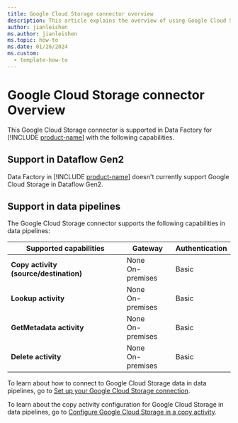 ```yaml
---
title: Google Cloud Storage connector overview
description: This article explains the overview of using Google Cloud Storage.
author: jianleishen
ms.author: jianleishen
ms.topic: how-to
ms.date: 01/26/2024
ms.custom:
  - template-how-to
---
```


# Google Cloud Storage connector Overview

This Google Cloud Storage connector is supported in Data Factory for [!INCLUDE [product-name](../includes/product-name.md)] with the following capabilities.

## Support in Dataflow Gen2

Data Factory in [!INCLUDE [product-name](../includes/product-name.md)] doesn't currently support Google Cloud Storage in Dataflow Gen2.

## Support in data pipelines

The Google Cloud Storage connector supports the following capabilities in data pipelines:

| Supported capabilities | Gateway | Authentication |
| --- | --- | ---|
| **Copy activity (source/destination)** | None <br> On-premises | Basic |
| **Lookup activity** | None <br> On-premises | Basic |
| **GetMetadata activity** | None <br> On-premises | Basic |
| **Delete activity** | None <br> On-premises | Basic |

To learn about how to connect to Google Cloud Storage data in data pipelines, go to [Set up your Google Cloud Storage connection](connector-google-cloud-storage.md#set-up-your-connection-in-a-data-pipeline).

To learn about the copy activity configuration for Google Cloud Storage in data pipelines, go to [Configure Google Cloud Storage in a copy activity](connector-google-cloud-storage-copy-activity.md).
